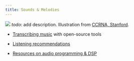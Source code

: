 ```yaml
---
title: Sounds & Melodies
---
```


![](/fm_harmonics.png)
*todo*: add description. Illustration from [CCRNA, Stanford](https://ccrma.stanford.edu/~jos/sasp/FM_Harmonic_Amplitudes_Bessel.html).

- [Transcribing music](/music-transcribing) with open-source tools

- [Listening recommendations](/should-listen)

- [Resources on audio programming & DSP](/audio-dsp)

